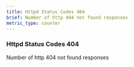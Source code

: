 ```yaml
---
title: Httpd Status Codes 404
brief: Number of http 404 not found responses
metric_type: counter
---
```

### Httpd Status Codes 404

Number of http 404 not found responses